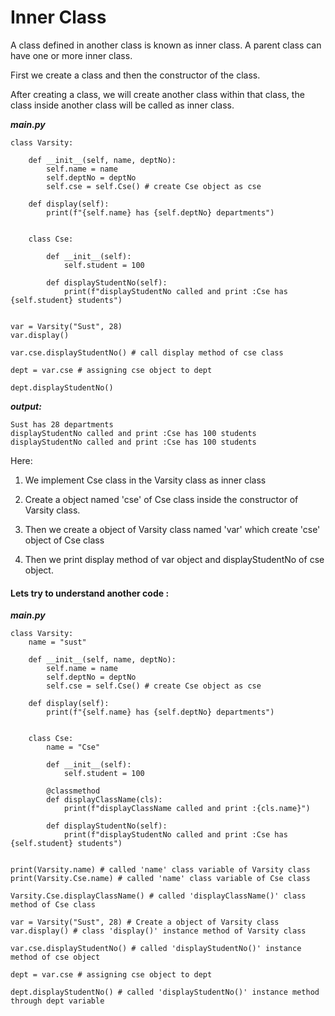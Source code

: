 # Inner Class

A class defined in another class is known as inner class. A parent class can have one or more inner class. 

First we create a class and then the constructor of the class.

After creating a class, we will create another class within that class, the class inside another class will be called as inner class.

***main.py***
```
class Varsity:

	def __init__(self, name, deptNo):
		self.name = name
		self.deptNo = deptNo
		self.cse = self.Cse() # create Cse object as cse

	def display(self):
		print(f"{self.name} has {self.deptNo} departments")


	class Cse:

		def __init__(self):
			self.student = 100
		
		def displayStudentNo(self):
			print(f"displayStudentNo called and print :Cse has {self.student} students")


var = Varsity("Sust", 28)
var.display()

var.cse.displayStudentNo() # call display method of cse class

dept = var.cse # assigning cse object to dept

dept.displayStudentNo()
```

***output:***
```
Sust has 28 departments
displayStudentNo called and print :Cse has 100 students
displayStudentNo called and print :Cse has 100 students
```
Here:
1. We implement Cse class in the Varsity class as inner class

2. Create a object named 'cse' of Cse class inside the constructor of Varsity class.

3. Then we create a object of Varsity class named 'var' which create 'cse' object of Cse class

4. Then we print display method of var object and displayStudentNo of cse object.


#### Lets try to understand another code :

***main.py***
```
class Varsity:
	name = "sust"

	def __init__(self, name, deptNo):
		self.name = name
		self.deptNo = deptNo
		self.cse = self.Cse() # create Cse object as cse

	def display(self):
		print(f"{self.name} has {self.deptNo} departments")


	class Cse:
		name = "Cse"

		def __init__(self):
			self.student = 100

		@classmethod
		def displayClassName(cls):
			print(f"displayClassName called and print :{cls.name}")
		
		def displayStudentNo(self):
			print(f"displayStudentNo called and print :Cse has {self.student} students")


print(Varsity.name) # called 'name' class variable of Varsity class
print(Varsity.Cse.name) # called 'name' class variable of Cse class

Varsity.Cse.displayClassName() # called 'displayClassName()' class method of Cse class

var = Varsity("Sust", 28) # Create a object of Varsity class
var.display() # class 'display()' instance method of Varsity class

var.cse.displayStudentNo() # called 'displayStudentNo()' instance method of cse object

dept = var.cse # assigning cse object to dept

dept.displayStudentNo() # called 'displayStudentNo()' instance method through dept variable 
```



